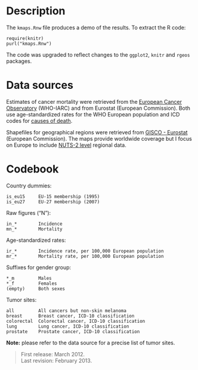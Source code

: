 # Description

The `kmaps.Rnw` file produces a demo of the results. To extract the R code:

    require(knitr)
    purl("kmaps.Rnw")

The code was upgraded to reflect changes to the `ggplot2`, `knitr` and `rgeos` packages.

# Data sources

Estimates of cancer mortality were retrieved from the [European Cancer Observatory][eco] (WHO-IARC) and from Eurostat (European Commission). Both use age-standardized rates for the WHO European population and ICD codes for [causes of death][cod].

Shapefiles for geographical regions were retrieved from [GISCO - Eurostat][gisco] (European Commission). The maps provide worldwide coverage but I focus on Europe to include [NUTS-2 level][reg] regional data.

[eco]: http://eu-cancer.iarc.fr/
[gisco]: http://epp.eurostat.ec.europa.eu/portal/page/portal/gisco_Geographical_information_maps/popups/references/administrative_units_statistical_units_1
[cod]: http://epp.eurostat.ec.europa.eu/statistics_explained/index.php/Causes_of_death_statistics
[reg]: http://epp.eurostat.ec.europa.eu/statistics_explained/index.php/Causes_of_death_statistics_at_regional_level

# Codebook

Country dummies:

	is_eu15		EU-15 membership (1995)
	is_eu27		EU-27 membership (2007)

Raw figures (“N”):

	in_*		Incidence
	mn_*		Mortality

Age-standardized rates:

	ir_*		Incidence rate, per 100,000 European population
	mr_*		Mortality rate, per 100,000 European population
	
Suffixes for gender group:

	*_m			Males
	*_f			Females
	(empty)		Both sexes

Tumor sites:

	all			All cancers but non-skin melanoma
	breast		Breast cancer, ICD-10 classification
	colorectal	Colorectal cancer, ICD-10 classification
	lung		Lung cancer, ICD-10 classification
	prostate	Prostate cancer, ICD-10 classification

__Note:__ please refer to the data source for a precise list of tumor sites.

> First release: March 2012.  
> Last revision: February 2013.
